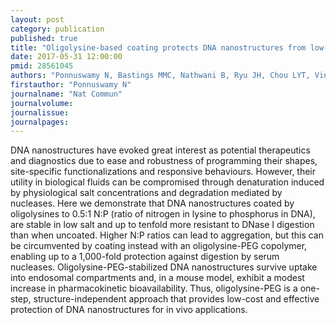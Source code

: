 ```yaml
---
layout: post
category: publication
published: true
title: "Oligolysine-based coating protects DNA nanostructures from low-salt denaturation and nuclease degradation."
date: 2017-05-31 12:00:00
pmid: 28561045
authors: "Ponnuswamy N, Bastings MMC, Nathwani B, Ryu JH, Chou LYT, Vinther M, Li WA, Anastassacos FM, Mooney DJ, Shih WM"
firstauthor: "Ponnuswamy N"
journalname: "Nat Commun"
journalvolume: 
journalissue: 
journalpages: 
---
```


DNA nanostructures have evoked great interest as potential therapeutics and diagnostics due to ease and robustness of programming their shapes, site-specific functionalizations and responsive behaviours. However, their utility in biological fluids can be compromised through denaturation induced by physiological salt concentrations and degradation mediated by nucleases. Here we demonstrate that DNA nanostructures coated by oligolysines to 0.5:1 N:P (ratio of nitrogen in lysine to phosphorus in DNA), are stable in low salt and up to tenfold more resistant to DNase I digestion than when uncoated. Higher N:P ratios can lead to aggregation, but this can be circumvented by coating instead with an oligolysine-PEG copolymer, enabling up to a 1,000-fold protection against digestion by serum nucleases. Oligolysine-PEG-stabilized DNA nanostructures survive uptake into endosomal compartments and, in a mouse model, exhibit a modest increase in pharmacokinetic bioavailability. Thus, oligolysine-PEG is a one-step, structure-independent approach that provides low-cost and effective protection of DNA nanostructures for in vivo applications.


